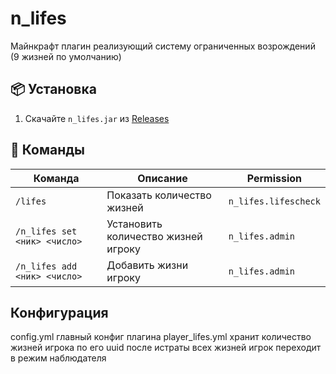 # n_lifes
Майнкрафт плагин реализующий систему ограниченных возрождений 
(9 жизней по умолчанию)

## 📦 Установка
1. Скачайте `n_lifes.jar` из [Releases](https://github.com/yourname/n_lifes/releases)

## 🧾 Команды

| Команда                        | Описание                                | Permission                 |
|-------------------------------|------------------------------------------|----------------------------|
| `/lifes`                      | Показать количество жизней               | `n_lifes.lifescheck`       |
| `/n_lifes set <ник> <число>`  | Установить количество жизней игроку      | `n_lifes.admin`            |
| `/n_lifes add <ник> <число>`  | Добавить жизни игроку                    | `n_lifes.admin`            |

## Конфигурация

config.yml главный конфиг плагина
player_lifes.yml хранит количество жизней игрока по его uuid
после истраты всех жизней игрок переходит в режим наблюдателя

